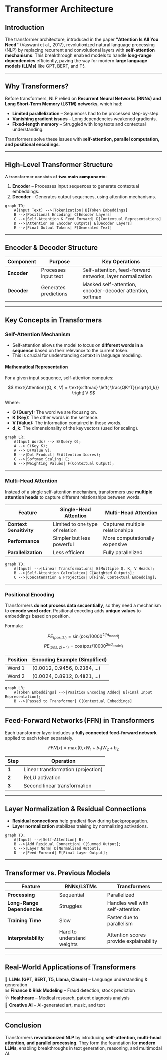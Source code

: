 # Transformer Architecture  

## **Introduction**  

The transformer architecture, introduced in the paper **"Attention Is All You Need"** (Vaswani et al., 2017), revolutionized natural language processing (NLP) by replacing recurrent and convolutional layers with **self-attention mechanisms**. This breakthrough enabled models to handle **long-range dependencies** efficiently, paving the way for modern **large language models (LLMs)** like GPT, BERT, and T5.  

---

## **Why Transformers?**  

Before transformers, NLP relied on **Recurrent Neural Networks (RNNs) and Long Short-Term Memory (LSTM) networks**, which had:  

- **Limited parallelization** – Sequences had to be processed step-by-step.  
- **Vanishing gradient issues** – Long dependencies weakened gradients.  
- **Fixed-length memory** – Struggled with long texts and contextual understanding.  

Transformers solve these issues with **self-attention, parallel computation, and positional encodings**.  

---

## **High-Level Transformer Structure**  

A transformer consists of **two main components**:  

1. **Encoder** – Processes input sequences to generate contextual embeddings.  
2. **Decoder** – Generates output sequences, using attention mechanisms.  

``` mermaid  
graph TD;  
    A[Input Text] -->|Tokenization| B[Token Embeddings]  
    B -->|Positional Encoding| C[Encoder Layers]  
    C -->|Self-Attention & Feed Forward| D[Contextual Representations]  
    D -->|Attention on Encoder Outputs| E[Decoder Layers]  
    E -->|Final Output Tokens| F[Generated Text]  
```  

---

## **Encoder & Decoder Structure**  

| **Component** | **Purpose** | **Key Operations** |  
|--------------|------------|--------------------|  
| **Encoder** | Processes input text | Self-attention, feed-forward networks, layer normalization |  
| **Decoder** | Generates predictions | Masked self-attention, encoder-decoder attention, softmax |  

---

## Key Concepts in Transformers

### Self-Attention Mechanism

- Self-attention allows the model to focus on **different words in a sequence** based on their relevance to the current token.  
- This is crucial for understanding context in language modeling.  

#### Mathematical Representation

For a given input sequence, self-attention computes:  

$$
\text{Attention}(Q, K, V) = \text{softmax} \left( \frac{QK^T}{\sqrt{d_k}} \right) V
$$  

Where:  

- **Q (Query):** The word we are focusing on.  
- **K (Key):** The other words in the sentence.  
- **V (Value):** The information contained in those words.  
- **d_k:** The dimensionality of the key vectors (used for scaling).  

``` mermaid
graph LR;  
    A(Input Words) --> B(Query Q);  
    A --> C(Key K);  
    A --> D(Value V);  
    B -->|Dot Product| E(Attention Scores);  
    C -->|Softmax Scaling| E;  
    E -->|Weighting Values| F(Contextual Output);    
```  

---

### Multi-Head Attention

Instead of a single self-attention mechanism, transformers use **multiple attention heads** to capture different relationships between words.  

| **Feature** | **Single-Head Attention** | **Multi-Head Attention** |  
|------------|----------------|----------------|  
| **Context Sensitivity** | Limited to one type of relation | Captures multiple relationships |
| **Performance** | Simpler but less powerful | More computationally expensive |
| **Parallelization** | Less efficient | Fully parallelized |

``` mermaid  
graph TD;  
    A[Input] -->|Linear Transformations| B[Multiple Q, K, V Heads];  
    B -->|Self-Attention Calculation| C[Weighted Outputs];  
    C -->|Concatenation & Projection| D[Final Contextual Embedding];  
```  

---

### Positional Encoding

Transformers **do not process data sequentially**, so they need a mechanism to **encode word order**. Positional encoding adds **unique values** to embeddings based on position.  

Formula:  

$$
PE_{(pos, 2i)} = \sin(pos / 10000^{2i/d_{\text{model}}})
$$
$$
PE_{(pos, 2i+1)} = \cos(pos / 10000^{2i/d_{\text{model}}})
$$

| **Position** | **Encoding Example (Simplified)** |  
|------------|--------------------------------|  
| Word 1 | (0.0012, 0.9456, 0.2384, ...) |  
| Word 2 | (0.0024, 0.8912, 0.4821, ...) |  

``` mermaid  
graph LR;  
    A[Token Embeddings] -->|Position Encoding Added| B[Final Input Representation];  
    B -->|Passed to Transformer| C[Contextual Embeddings]  
```  

---

## Feed-Forward Networks (FFN) in Transformers

Each transformer layer includes a **fully connected feed-forward network** applied to each token separately.  

$$
FFN(x) = \max(0, xW_1 + b_1) W_2 + b_2
$$

| **Step** | **Operation** |  
|---------|-------------|  
| **1** | Linear transformation (projection) |  
| **2** | ReLU activation |  
| **3** | Second linear transformation |  

---

## Layer Normalization & Residual Connections

- **Residual connections** help gradient flow during backpropagation.  
- **Layer normalization** stabilizes training by normalizing activations.

``` mermaid  
graph TD;  
    A[Input] -->|Self-Attention| B;  
    B -->|Add Residual Connection| C[Summed Output];  
    C -->|Layer Norm| D[Normalized Output];  
    D -->|Feed-Forward| E[Final Layer Output];  
```  

---

## Transformer vs. Previous Models

| **Feature** | **RNNs/LSTMs** | **Transformers** |  
|------------|-----------------|--------------|  
| **Processing** | Sequential | Parallelized |  
| **Long-Range Dependencies** | Struggles | Handles well with self-attention |  
| **Training Time** | Slow | Faster due to parallelism |  
| **Interpretability** | Hard to understand weights | Attention scores provide explainability |

---

## Real-World Applications of Transformers

🚀 **LLMs (GPT, BERT, T5, Llama, Claude)** – Language understanding & generation  
📊 **Finance & Risk Modeling** – Fraud detection, stock prediction  
🩺 **Healthcare** – Medical research, patient diagnosis analysis  
🎨 **Creative AI** – AI-generated art, music, and text  

---

## **Conclusion**  

Transformers **revolutionized NLP** by introducing **self-attention, multi-head attention, and parallel processing**. They form the foundation for **modern LLMs**, enabling breakthroughs in text generation, reasoning, and multimodal AI.  
